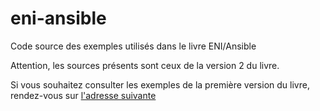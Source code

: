 # eni-ansible
Code source des exemples utilisés dans le livre ENI/Ansible

Attention, les sources présents sont ceux de la version 2 du livre.

Si vous souhaitez consulter les exemples de la première version du livre, rendez-vous sur [l'adresse suivante](../../tree/v1)
